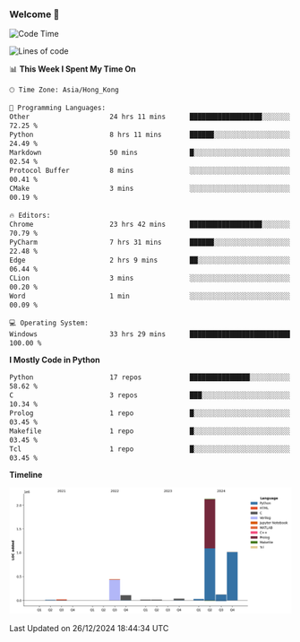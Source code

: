 ### Welcome 👋

<!--START_SECTION:waka-->
![Code Time](http://img.shields.io/badge/Code%20Time-1%2C208%20hrs%2028%20mins-blue)

![Lines of code](https://img.shields.io/badge/From%20Hello%20World%20I%27ve%20Written-3.9%20million%20lines%20of%20code-blue)

📊 **This Week I Spent My Time On** 

```text
🕑︎ Time Zone: Asia/Hong_Kong

💬 Programming Languages: 
Other                    24 hrs 11 mins      ██████████████████░░░░░░░   72.25 % 
Python                   8 hrs 11 mins       ██████░░░░░░░░░░░░░░░░░░░   24.49 % 
Markdown                 50 mins             █░░░░░░░░░░░░░░░░░░░░░░░░   02.54 % 
Protocol Buffer          8 mins              ░░░░░░░░░░░░░░░░░░░░░░░░░   00.41 % 
CMake                    3 mins              ░░░░░░░░░░░░░░░░░░░░░░░░░   00.19 % 

🔥 Editors: 
Chrome                   23 hrs 42 mins      ██████████████████░░░░░░░   70.79 % 
PyCharm                  7 hrs 31 mins       ██████░░░░░░░░░░░░░░░░░░░   22.48 % 
Edge                     2 hrs 9 mins        ██░░░░░░░░░░░░░░░░░░░░░░░   06.44 % 
CLion                    3 mins              ░░░░░░░░░░░░░░░░░░░░░░░░░   00.20 % 
Word                     1 min               ░░░░░░░░░░░░░░░░░░░░░░░░░   00.09 % 

💻 Operating System: 
Windows                  33 hrs 29 mins      █████████████████████████   100.00 % 
```

**I Mostly Code in Python** 

```text
Python                   17 repos            ███████████████░░░░░░░░░░   58.62 % 
C                        3 repos             ███░░░░░░░░░░░░░░░░░░░░░░   10.34 % 
Prolog                   1 repo              █░░░░░░░░░░░░░░░░░░░░░░░░   03.45 % 
Makefile                 1 repo              █░░░░░░░░░░░░░░░░░░░░░░░░   03.45 % 
Tcl                      1 repo              █░░░░░░░░░░░░░░░░░░░░░░░░   03.45 % 
```



**Timeline**

![Lines of Code chart](https://raw.githubusercontent.com/xhj2501/xhj2501/main/assets/bar_graph.png)


 Last Updated on 26/12/2024 18:44:34 UTC
<!--END_SECTION:waka-->

